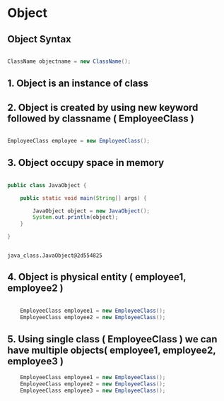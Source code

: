 # Object

## Object Syntax

```java

ClassName objectname = new ClassName();

```

## 1. Object is an instance of class

## 2. Object is created by using new keyword followed by classname ( EmployeeClass )

```java

EmployeeClass employee = new EmployeeClass();

```

## 3. Object occupy space in memory 

```java

public class JavaObject {

	public static void main(String[] args) {

		JavaObject object = new JavaObject();
		System.out.println(object);
	}

}

```

```

java_class.JavaObject@2d554825

```

## 4. Object is physical entity ( employee1, employee2 )

```java

	EmployeeClass employee1 = new EmployeeClass();
	EmployeeClass employee2 = new EmployeeClass();

```

## 5. Using single class ( EmployeeClass ) we can have multiple objects( employee1, employee2, employee3 )

```java
	EmployeeClass employee1 = new EmployeeClass();
	EmployeeClass employee2 = new EmployeeClass();
	EmployeeClass employee3 = new EmployeeClass();

```


